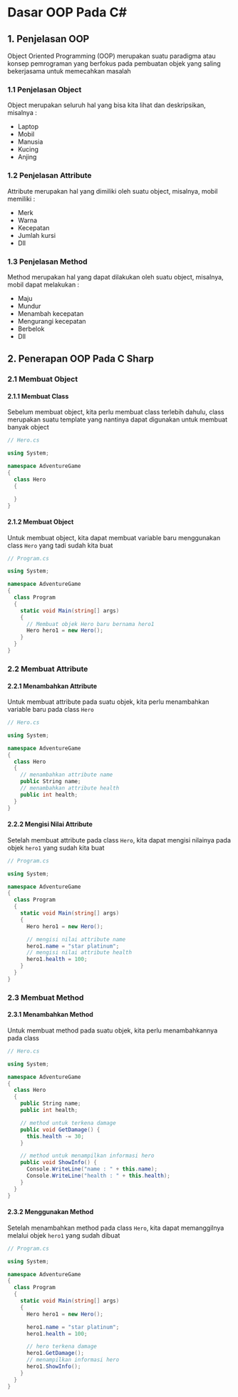 # Dasar OOP Pada C\#

## 1. Penjelasan OOP

Object Oriented Programming \(OOP\) merupakan suatu paradigma atau konsep pemrograman yang berfokus pada pembuatan objek yang saling bekerjasama untuk memecahkan masalah

### 1.1 Penjelasan Object

Object merupakan seluruh hal yang bisa kita lihat dan deskripsikan, misalnya :

* Laptop
* Mobil
* Manusia
* Kucing
* Anjing

### 1.2 Penjelasan Attribute

Attribute merupakan hal yang dimiliki oleh suatu object, misalnya, mobil memiliki :

* Merk
* Warna
* Kecepatan
* Jumlah kursi
* Dll

### 1.3 Penjelasan Method

Method merupakan hal yang dapat dilakukan oleh suatu object, misalnya, mobil dapat melakukan :

* Maju
* Mundur
* Menambah kecepatan
* Mengurangi kecepatan
* Berbelok
* Dll

## 2. Penerapan OOP Pada C Sharp

### 2.1 Membuat Object

#### 2.1.1 Membuat Class

Sebelum membuat object, kita perlu membuat class terlebih dahulu, class merupakan suatu template yang nantinya dapat digunakan untuk membuat banyak object

```csharp
// Hero.cs

using System;

namespace AdventureGame
{
  class Hero
  {

  }
}
```

#### 2.1.2 Membuat Object

Untuk membuat object, kita dapat membuat variable baru menggunakan class `Hero` yang tadi sudah kita buat

```csharp
// Program.cs

using System;

namespace AdventureGame
{
  class Program
  {
    static void Main(string[] args)
    {
      // Membuat objek Hero baru bernama hero1
      Hero hero1 = new Hero();
    }
  }
}
```

### 2.2 Membuat Attribute

#### 2.2.1 Menambahkan Attribute

Untuk membuat attribute pada suatu objek, kita perlu menambahkan variable baru pada class `Hero`

```csharp
// Hero.cs

using System;

namespace AdventureGame
{
  class Hero
  {
    // menambahkan attribute name
    public String name;
    // menambahkan attribute health
    public int health;
  }
}
```

#### 2.2.2 Mengisi Nilai Attribute

Setelah membuat attribute pada class `Hero`, kita dapat mengisi nilainya pada objek `hero1` yang sudah kita buat

```csharp
// Program.cs

using System;

namespace AdventureGame
{
  class Program
  {
    static void Main(string[] args)
    {
      Hero hero1 = new Hero();

      // mengisi nilai attribute name
      hero1.name = "star platinum";
      // mengisi nilai attribute health
      hero1.health = 100;
    }
  }
}
```

### 2.3 Membuat Method

#### 2.3.1 Menambahkan Method

Untuk membuat method pada suatu objek, kita perlu menambahkannya pada class

```csharp
// Hero.cs

using System;

namespace AdventureGame
{
  class Hero
  {
    public String name;
    public int health;

    // method untuk terkena damage
    public void GetDamage() {
      this.health -= 30;
    }

    // method untuk menampilkan informasi hero
    public void ShowInfo() {
      Console.WriteLine("name : " + this.name);
      Console.WriteLine("health : " + this.health);
    }
  }
}
```

#### 2.3.2 Menggunakan Method

Setelah menambahkan method pada class `Hero`, kita dapat memanggilnya melalui objek `hero1` yang sudah dibuat

```csharp
// Program.cs

using System;

namespace AdventureGame
{
  class Program
  {
    static void Main(string[] args)
    {
      Hero hero1 = new Hero();

      hero1.name = "star platinum";
      hero1.health = 100;

      // hero terkena damage
      hero1.GetDamage();
      // menampilkan informasi hero
      hero1.ShowInfo();
    }
  }
}
```

